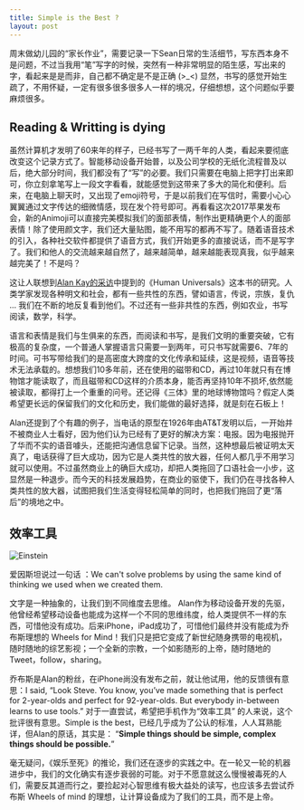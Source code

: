 ```yaml
---
title: Simple is the Best ?
layout: post
---
```


周末做幼儿园的“家长作业”，需要记录一下Sean日常的生活细节，写东西本身不是问题，不过当我用“笔”写字的时候，突然有一种非常明显的陌生感，写出来的字，看起来是是而非，自己都不确定是不是正确 (>_<) 显然，书写的感觉开始生疏了，不用怀疑，一定有很多很多很多人一样的境况，仔细想想，这个问题似乎要麻烦很多。

## Reading & Writting is dying

虽然计算机才发明了60来年的样子，已经书写了一两千年的人类，看起来要彻底改变这个记录方式了。智能移动设备开始普，以及公司学校的无纸化流程普及以后，绝大部分时间，我们都没有了“写”的必要。我们只需要在电脑上把字打出来即可，你立刻拿笔写上一段文字看看，就能感觉到这带来了多大的简化和便利。后来，在电脑上聊天时，又出现了emoji符号，于是以前我们在写信时，需要小心心翼翼通过文字传达的细微情感，现在发个符号即可。再看看这次2017苹果发布会，新的Animoji可以直接完美模拟我们的面部表情，制作出更精确更个人的面部表情！除了使用颜文字，我们还大量贴图，能不用写的都再不写了。随着语音技术的引入，各种社交软件都提供了语音方式，我们开始更多的直接说话，而不是写字了。我们和他人的交流越来越自然了，越来越简单，越来越能表现真我，似乎越来越完美了！不是吗？

这让人联想到[Alan Kay的采访](https://www.fastcompany.com/40435064/what-alan-kay-thinks-about-the-iphone-and-technology-now)中提到的《Human Universals》这本书的研究。人类学家发现各种明文和社会，都有一些共性的东西，譬如语言，传说，宗族，复仇 ... 我们在不断的地反复看到他们。不过还有一些非共性的东西，例如农业，书写阅读，数学，科学。

语言和表情是我们与生俱来的东西，而阅读和书写，是我们文明的重要突破，它有极高的复杂度，一个普通人掌握语言只需要一到两年，可只书写就需要6、7年的时间。可书写带给我们的是高密度大跨度的文化传承和延续，这是视频，语音等技术无法承载的。想想我们10多年前，还在使用的磁带和CD，再过10年就只有在博物馆才能读取了，而且磁带和CD这样的介质本身，能否再坚持10年不损坏,依然能被读取，都得打上一个重重的问号。还记得《三体》里的地球博物馆吗？假定人类希望更长远的保留我们的文化和历史，我们能做的最好选择，就是刻在石板上！

Alan还提到了个有趣的例子，当电话的原型在1926年由AT&T发明以后，一开始并不被商业人士看好，因为他们认为已经有了更好的解决方案：电报。因为电报抛开了华而不实的语音噱头，还能把沟通信息留下记录。当然，这种想最后被证明太天真了，电话获得了巨大成功，因为它是人类共性的放大器，任何人都几乎不用学习就可以使用。不过虽然商业上的确巨大成功，却把人类拖回了口语社会一小步，这显然是一种退步。而今天的科技发展趋势，在商业的驱使下，我们仍在寻找各种人类共性的放大器，试图把我们生活变得轻松简单的同时，也把我们拖回了更“落后”的境地之中。


## 效率工具

![Einstein](http://izquotes.com/quotes-pictures/quote-we-can-t-solve-problems-by-using-the-same-kind-of-thinking-we-used-when-we-created-them-albert-einstein-56471.jpg)

爱因斯坦说过一句话 ：We can't solve problems by using the same kind of thinking we used when we created them.

文字是一种抽象的，让我们到不同维度去思维。 Alan作为移动设备开发的先驱，他曾经希望移动设备也能成为这样一个不同的思维纬度，给人类提供不一样的东西，可惜他没有成功。后来iPhone，iPad成功了，可惜他们最终并没有能成为乔布斯理想的 Wheels for Mind！我们只是把它变成了新世纪随身携带的电视机，随时随地的综艺影视；一个全新的宗教，一个如影随形的上帝，随时随地的Tweet，follow，sharing。

乔布斯是Alan的粉丝，在iPhone尚没有发布之前，就让他试用，他的反馈很有意思：I said, “Look Steve. You know, you’ve made something that is perfect for 2-year-olds and perfect for 92-year-olds. But everybody in-between learns to use tools.” 对于一直尝试，希望把手机作为“效率工具” 的人来说，这个批评很有意思。Simple is the best，已经几乎成为了公认的标准，人人耳熟能详，但Alan的原话，其实是： “**Simple things should be simple, complex things should be possible.**”

毫无疑问，《娱乐至死》的推论，我们还在逐步的实践之中。在一轮又一轮的机器进步中，我们的文化确实有逐步衰弱的可能。对于不愿意就这么慢慢被毒死的人们，需要反其道而行之，要捡起对心智思维有极大益处的读写，也应该多去尝试乔布斯 Wheels of mind 的理想，让计算设备成为了我们的工具，而不是上帝。